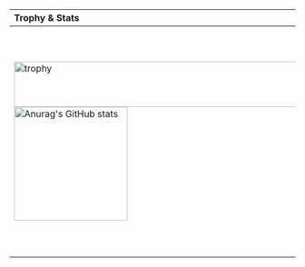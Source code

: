 <!-- ![](./profile-3d-contrib/profile-green-animate.svg)-->

| Trophy & Stats                                                                                                                                                                                                                                                                                                                                                                | Top Program Languages                                                                                                                                                                                                            |
|:------------------------------------------------------------------------------------------------------------------------------------------------------------------------------------------------------------------------------------------------------------------------------------------------------------------------------------------------------------------------------|:---------------------------------------------------------------------------------------------------------------------------------------------------------------------------------------------------------------------------------|
| [<img src="https://github-profile-trophy.vercel.app/?username=feuyeux&row=2&column=10" alt="trophy" width="900px" height="80px" />](https://github.com/ryo-ma/github-profile-trophy)[<img src="https://github-readme-stats.vercel.app/api?username=feuyeux&show_icons=true" alt="Anurag's GitHub stats" height="200px"/>](https://github.com/anuraghazra/github-readme-stats) | [<img src="https://github-readme-stats.vercel.app/api/top-langs/?username=feuyeux&hide=html,css&&langs_count=30&layout=pie" alt="Top Langs" width="800px"  height="400px"/>](https://github.com/anuraghazra/github-readme-stats) |

